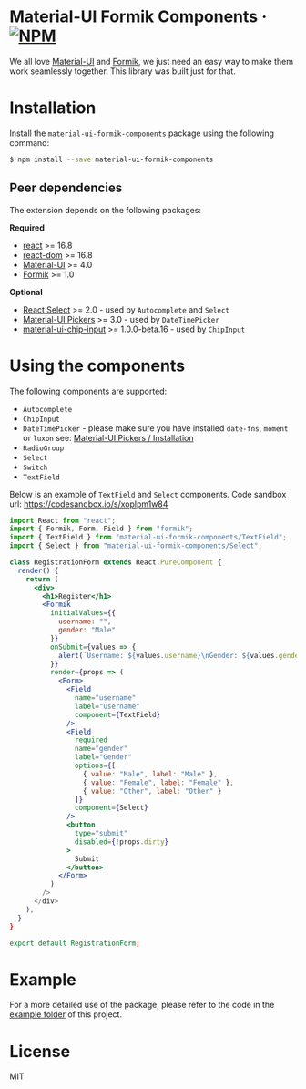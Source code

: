 # Material-UI Formik Components &middot; [![NPM](https://img.shields.io/npm/v/material-ui-formik-components.svg)](https://www.npmjs.com/package/material-ui-formik-components)

We all love [Material-UI](https://material-ui.com) and [Formik](https://jaredpalmer.com/formik), we just need an easy way to make them work seamlessly together. This library was built just for that.

# Installation

Install the `material-ui-formik-components` package using the following command:

```sh
$ npm install --save material-ui-formik-components
```

## Peer dependencies

The extension depends on the following packages:

**Required**

- [react](https://www.npmjs.com/package/react) >= 16.8
- [react-dom](https://www.npmjs.com/package/react-dom) >= 16.8
- [Material-UI](https://material-ui.com) >= 4.0
- [Formik](https://jaredpalmer.com/formik) >= 1.0

**Optional**

- [React Select](https://react-select.com) >= 2.0 - used by `Autocomplete` and `Select`
- [Material-UI Pickers](https://material-ui-pickers.dev/) >= 3.0 - used by `DateTimePicker`
- [material-ui-chip-input](https://github.com/TeamWertarbyte/material-ui-chip-input) >= 1.0.0-beta.16 - used by `ChipInput`

# Using the components

The following components are supported:

- `Autocomplete`
- `ChipInput`
- `DateTimePicker` - please make sure you have installed `date-fns`, `moment` or `luxon` see: [Material-UI Pickers / Installation](https://material-ui-pickers.dev/getting-started/installation)
- `RadioGroup`
- `Select`
- `Switch`
- `TextField`

Below is an example of `TextField` and `Select` components. Code sandbox url: https://codesandbox.io/s/xoplpm1w84

```jsx
import React from "react";
import { Formik, Form, Field } from "formik";
import { TextField } from "material-ui-formik-components/TextField";
import { Select } from "material-ui-formik-components/Select";

class RegistrationForm extends React.PureComponent {
  render() {
    return (
      <div>
        <h1>Register</h1>
        <Formik
          initialValues={{
            username: "",
            gender: "Male"
          }}
          onSubmit={values => {
            alert(`Username: ${values.username}\nGender: ${values.gender}`);
          }}
          render={props => (
            <Form>
              <Field
                name="username"
                label="Username"
                component={TextField}
              />
              <Field
                required
                name="gender"
                label="Gender"
                options={[
                  { value: "Male", label: "Male" },
                  { value: "Female", label: "Female" },
                  { value: "Other", label: "Other" }
                ]}
                component={Select}
              />
              <button
                type="submit"
                disabled={!props.dirty}
              >
                Submit
              </button>
            </Form>
          )
        />
      </div>
    );
  }
}

export default RegistrationForm;
```

# Example

For a more detailed use of the package, please refer to the code in the [example folder](https://github.com/gerhat/material-ui-formik-components/tree/master/example) of this project.

# License

MIT
